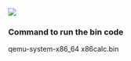 <img src="https://raw.githubusercontent.com/pritamzope/OS/master/x86%20Calculator/kernel_c/x86calculator_output.png"/>

### Command to run the bin code
qemu-system-x86_64 x86calc.bin